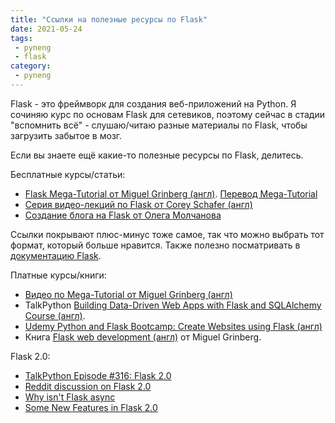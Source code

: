 ```yaml
---
title: "Ссылки на полезные ресурсы по Flask"
date: 2021-05-24
tags:
 - pyneng
 - flask
category:
 - pyneng
---
```


Flask - это фреймворк для создания веб-приложений на Python.
Я сочиняю курс по основам Flask для сетевиков, поэтому сейчас в стадии
"вспомнить всё" - слушаю/читаю разные материалы по Flask, чтобы загрузить забытое в мозг.

Если вы знаете ещё какие-то полезные ресурсы по Flask, делитесь.

Бесплатные курсы/статьи:

* [Flask Mega-Tutorial от Miguel Grinberg (англ)](https://blog.miguelgrinberg.com/post/the-flask-mega-tutorial-part-i-hello-world). [Перевод Mega-Tutorial](https://habr.com/ru/post/346306/)
* [Серия видео-лекций по Flask от Corey Schafer (англ)](https://www.youtube.com/playlist?list=PL-osiE80TeTs4UjLw5MM6OjgkjFeUxCYH)
* [Создание блога на Flask от Олега Молчанова](https://www.youtube.com/playlist?list=PLlWXhlUMyooZr5R2u2Zwxt6Pw6iwBo5y5)

Cсылки покрывают плюс-минус тоже самое, так что можно выбрать тот формат,
который больше нравится. Также полезно посматривать в [документацию Flask](https://flask.palletsprojects.com/en/2.0.x/).

Платные курсы/книги:

* [Видео по Mega-Tutorial от Miguel Grinberg (англ)](https://courses.miguelgrinberg.com/p/flask-mega-tutorial)
* TalkPython [Building Data-Driven Web Apps with Flask and SQLAlchemy Course (англ)](https://training.talkpython.fm/courses/explore_flask/building-data-driven-web-applications-in-python-with-flask-sqlalchemy-and-bootstrap).
* [Udemy Python and Flask Bootcamp: Create Websites using Flask (англ)](https://www.udemy.com/course/python-and-flask-bootcamp-create-websites-using-flask/)
* Книга [Flask web development (англ)](https://learning.oreilly.com/library/view/flask-web-development/9781491991725/) от Miguel Grinberg.


Flask 2.0:

* [TalkPython Episode #316: Flask 2.0](https://talkpython.fm/episodes/show/316/flask-2.0)
* [Reddit discussion on Flask 2.0](https://www.reddit.com/r/Python/comments/msbt3p/flask_20_is_coming_please_help_us_test/)
* [Why isn't Flask async](https://www.youtube.com/watch?v=bw1qeMoFBmw)
* [Some New Features in Flask 2.0](https://youtu.be/SMTf5UWlw1s)

